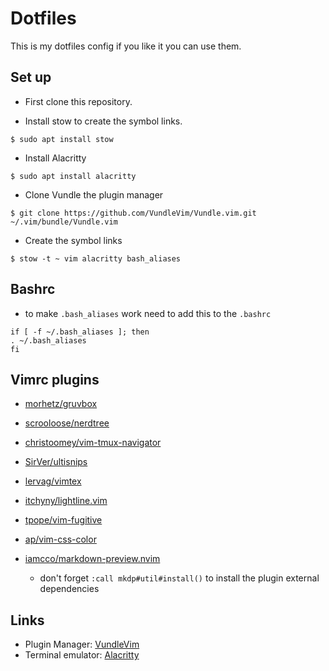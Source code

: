 # Dotfiles 

This is my dotfiles config if you like it you can use them. 

## Set up

* First clone this repository.

* Install stow to create the symbol links.

```
$ sudo apt install stow
```
* Install Alacritty

```
$ sudo apt install alacritty
```

* Clone Vundle the plugin manager

```
$ git clone https://github.com/VundleVim/Vundle.vim.git ~/.vim/bundle/Vundle.vim
```

* Create the symbol links

```
$ stow -t ~ vim alacritty bash_aliases
``` 
## Bashrc
* to make `.bash_aliases` work need to add this to the `.bashrc`
```
if [ -f ~/.bash_aliases ]; then
. ~/.bash_aliases
fi
```

## Vimrc plugins

* [morhetz/gruvbox](https://www.github.com/morhetz/gruvbox.git)

* [scrooloose/nerdtree](https://www.github.com/scrooloose/nerdtree.git)

* [christoomey/vim-tmux-navigator](https://www.github.com/christoomey/vim-tmux-navigator.git)

* [SirVer/ultisnips](https://www.github.com/SirVer/ultisnips.git)

* [lervag/vimtex](https://www.github.com/lervag/vimtex.git)

* [itchyny/lightline.vim](https://www.github.com/itchyny/lightline.vim.git)

* [tpope/vim-fugitive](https://www.github.com/tpope/vim-fugitive.git)

* [ap/vim-css-color](https://www.github.com/ap/vim-css-color.git)

* [iamcco/markdown-preview.nvim](https://www.github.com/iamcco/markdown-preview.nvim.git)

    * don't forget `:call mkdp#util#install()` to install the plugin external dependencies 

## Links

* Plugin Manager: [VundleVim](https://github.com/VundleVim/Vundle.vim.git)
* Terminal emulator: [Alacritty](https://github.com/alacritty/alacritty.git)
